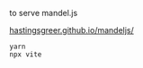 to serve mandel.js

[hastingsgreer.github.io/mandeljs/](http://hastingsgreer.github.io/mandeljs/)

```
yarn
npx vite
```
